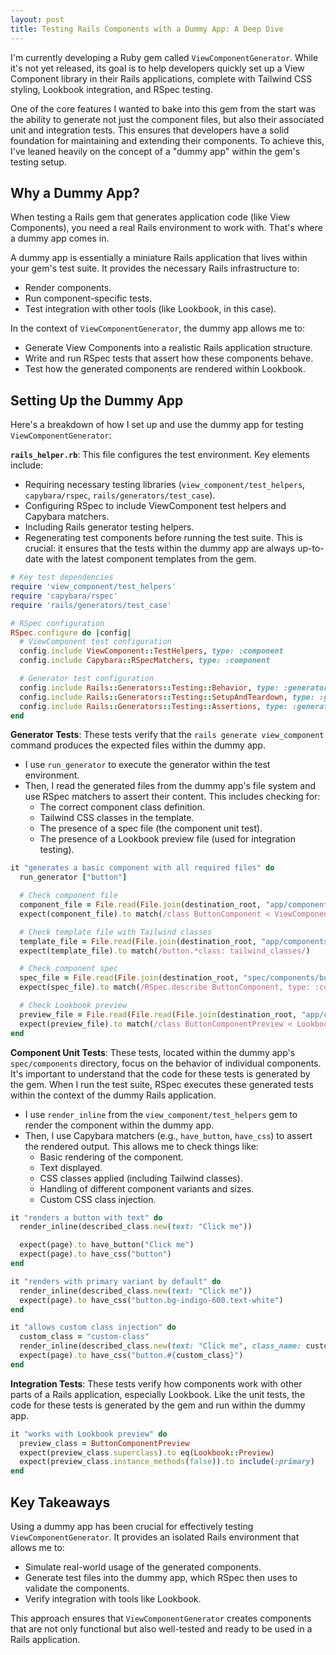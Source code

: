 ```yaml
---
layout: post
title: Testing Rails Components with a Dummy App: A Deep Dive
---
```


I'm currently developing a Ruby gem called `ViewComponentGenerator`. While it's not yet released, its goal is to help developers quickly set up a View Component library in their Rails applications, complete with Tailwind CSS styling, Lookbook integration, and RSpec testing.

One of the core features I wanted to bake into this gem from the start was the ability to generate not just the component files, but also their associated unit and integration tests. This ensures that developers have a solid foundation for maintaining and extending their components. To achieve this, I've leaned heavily on the concept of a "dummy app" within the gem's testing setup.

## Why a Dummy App?

When testing a Rails gem that generates application code (like View Components), you need a real Rails environment to work with. That's where a dummy app comes in.

A dummy app is essentially a miniature Rails application that lives within your gem's test suite. It provides the necessary Rails infrastructure to:

* Render components.
* Run component-specific tests.
* Test integration with other tools (like Lookbook, in this case).

In the context of `ViewComponentGenerator`, the dummy app allows me to:

* Generate View Components into a realistic Rails application structure.
* Write and run RSpec tests that assert how these components behave.
* Test how the generated components are rendered within Lookbook.

## Setting Up the Dummy App

Here's a breakdown of how I set up and use the dummy app for testing `ViewComponentGenerator`:

**`rails_helper.rb`**: This file configures the test environment. Key elements include:

* Requiring necessary testing libraries (`view_component/test_helpers`, `capybara/rspec`, `rails/generators/test_case`).
* Configuring RSpec to include ViewComponent test helpers and Capybara matchers.
* Including Rails generator testing helpers.
* Regenerating test components before running the test suite. This is crucial: it ensures that the tests within the dummy app are always up-to-date with the latest component templates from the gem.

```ruby
# Key test dependencies
require 'view_component/test_helpers'
require 'capybara/rspec'
require 'rails/generators/test_case'

# RSpec configuration
RSpec.configure do |config|
  # ViewComponent test configuration
  config.include ViewComponent::TestHelpers, type: :component
  config.include Capybara::RSpecMatchers, type: :component

  # Generator test configuration
  config.include Rails::Generators::Testing::Behavior, type: :generator
  config.include Rails::Generators::Testing::SetupAndTeardown, type: :generator
  config.include Rails::Generators::Testing::Assertions, type: :generator
end
```

**Generator Tests**: These tests verify that the `rails generate view_component` command produces the expected files within the dummy app.

* I use `run_generator` to execute the generator within the test environment.
* Then, I read the generated files from the dummy app's file system and use RSpec matchers to assert their content. This includes checking for:
    * The correct component class definition.
    * Tailwind CSS classes in the template.
    * The presence of a spec file (the component unit test).
    * The presence of a Lookbook preview file (used for integration testing).

```ruby
it "generates a basic component with all required files" do
  run_generator ["button"]

  # Check component file
  component_file = File.read(File.join(destination_root, "app/components/button_component.rb"))
  expect(component_file).to match(/class ButtonComponent < ViewComponent::Base/)

  # Check template file with Tailwind classes
  template_file = File.read(File.join(destination_root, "app/components/button_component.html.erb"))
  expect(template_file).to match(/button.*class: tailwind_classes/)

  # Check component spec
  spec_file = File.read(File.join(destination_root, "spec/components/button_component_spec.rb"))
  expect(spec_file).to match(/RSpec.describe ButtonComponent, type: :component/)

  # Check Lookbook preview
  preview_file = File.read(File.read(File.join(destination_root, "app/components/previews/button_component_preview.rb")))
  expect(preview_file).to match(/class ButtonComponentPreview < Lookbook::Preview/)
end
```

**Component Unit Tests**: These tests, located within the dummy app's `spec/components` directory, focus on the behavior of individual components. It's important to understand that the code for these tests is generated by the gem. When I run the test suite, RSpec executes these generated tests within the context of the dummy Rails application.

* I use `render_inline` from the `view_component/test_helpers` gem to render the component within the dummy app.
* Then, I use Capybara matchers (e.g., `have_button`, `have_css`) to assert the rendered output. This allows me to check things like:
    * Basic rendering of the component.
    * Text displayed.
    * CSS classes applied (including Tailwind classes).
    * Handling of different component variants and sizes.
    * Custom CSS class injection.

```ruby
it "renders a button with text" do
  render_inline(described_class.new(text: "Click me"))

  expect(page).to have_button("Click me")
  expect(page).to have_css("button")
end

it "renders with primary variant by default" do
  render_inline(described_class.new(text: "Click me"))
  expect(page).to have_css("button.bg-indigo-600.text-white")
end

it "allows custom class injection" do
  custom_class = "custom-class"
  render_inline(described_class.new(text: "Click me", class_name: custom_class))
  expect(page).to have_css("button.#{custom_class}")
end
```

**Integration Tests**: These tests verify how components work with other parts of a Rails application, especially Lookbook. Like the unit tests, the code for these tests is generated by the gem and run within the dummy app.

```ruby
it "works with Lookbook preview" do
  preview_class = ButtonComponentPreview
  expect(preview_class.superclass).to eq(Lookbook::Preview)
  expect(preview_class.instance_methods(false)).to include(:primary)
end
```

## Key Takeaways

Using a dummy app has been crucial for effectively testing `ViewComponentGenerator`. It provides an isolated Rails environment that allows me to:

* Simulate real-world usage of the generated components.
* Generate test files into the dummy app, which RSpec then uses to validate the components.
* Verify integration with tools like Lookbook.

This approach ensures that `ViewComponentGenerator` creates components that are not only functional but also well-tested and ready to be used in a Rails application.
```
